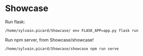 # Showcase

Run flask:

```bash
/home/sylvain.picard/Showcase/ env FLASK_APP=app.py flask run
```

Run npm server, from Showcase/showcase!

```bash
/home/sylvain.picard/Showcase/showcase npm run serve
```
